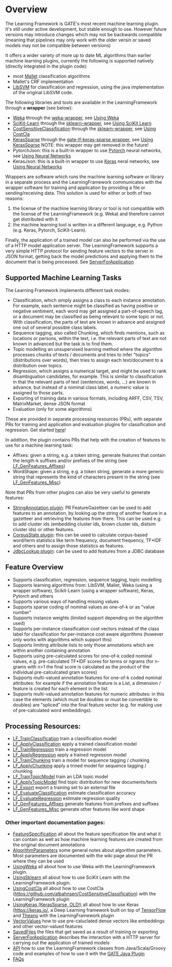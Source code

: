 # Overview

The Learning Framework is GATE's most recent machine learning plugin. It's still under active development, but stable enough to use. However future versions may introduce changes which may not be backwards compatible (meaning that pipelines may only work with the older versin or saved models may not be compatible between versions)

It offers a wider variety of more up to date ML algorithms than earlier machine learning plugins, currently the following is supported natively (directly integrated in the plugin code):
* most [Mallet]( http://mallet.cs.umass.edu/) classification algorithms
* Mallet's CRF implementation
* [LibSVM](https://www.csie.ntu.edu.tw/~cjlin/libsvm/) for classification and regression, using the java implementation of the original LibSVM code.

The following libraries and tools are available in the LearningFramework through a __wrapper__ (see below):
* [Weka](http://www.cs.waikato.ac.nz/ml/weka/) through the [weka-wrapper](https://github.com/GateNLP/weka-wrapper), see  [Using Weka](UsingWeka)
* [SciKit-Learn](http://scikit-learn.org/stable/) through the [sklearn-wrapper](https://github.com/GateNLP/sklearn-wrapper), see [Using SciKit Learn](UsingSklearn)
* [CostSensitiveClassification](http://albahnsen.com/CostSensitiveClassification/index.html) through the [sklearn-wrapper](https://github.com/GateNLP/sklearn-wrapper), see [Using CostCla](UsingCostCla)
* [KerasSparse](https://keras.io/) through the [gate-lf-keras-sparse wrapper](https://github.com/GateNLP/gate-lf-keras-sparse), see [Using KerasSparse](UsingKerasSparse)
NOTE: this wrapper may get removed in the future!
* PytorchJson: this is a built-in wrapper to use [Pytorch](https://pytorch.org/) neural networks, see [Using Neural Networks](UsingNeuralNetworks)
* KerasJson: this is a built-in wrapper to use [Keras](https://keras.io/) neral networks, see [Using Neural Networks](UsingNeuralNetworks)

Wrappers are software which runs the machine learning software or library in a separate process and the LearningFramework communicates with the wrapper software for training and application by providing a file or sending/receiving data. This solution is used for either or both of two reasons:
1. the license of the machine learning library or tool is not compatible with the license of the LearningFramework (e.g. Weka) and therefore cannot get distributed with it
2. the machine learning tool is written in a different language, e.g. Python (e.g. Keras, Pytorch, SciKit-Learn).

Finally, the application of a trained model can also be performed via the use of a HTTP model application server. The LearningFramework supports a very simple HTTP protocol for sending feature vectors to the server in JSON format, getting back the model predictions and applying them to the document that is being processed. See [ServerForApplication](ServerApplication)

## Supported Machine Learning Tasks

The Learning Framework implements different task modes:
* Classification, which simply assigns a class to each instance annotation. For example, each sentence might be classified as having positive or negative sentiment, each word may get assigned a part-of-speech tag, or a document may be classified as being relevant to some topic or not. With classification, the parts of text are known in advance and assigned one out of several possible class labels.
* Sequence tagging, also called Chunking, which finds mentions, such as locations or persons, within the text, i.e. the relevant parts of text are not known in advanced but the task is to find them.
* Topic modelling an unsupervised learning method where the algorithm processes chunks of texts / documents and tries to
infer "topics" (distributions over words), then tries to assign each text/document to a distribution over topics.
* Regression, which assigns a numerical target, and might be used to rank disambiguation candidates, for example. This is similar to classification in that the relevant parts of text (sentences, words, ...) are known in advance, but instead of a nominal class label, a numeric value is assigned to those parts.
* Exporting of training data in various formats, including ARFF, CSV, TSV, MatrixMarket, dense JSON format
* Evaluation (only for some algorithms)

These are provided in separate processing resources (PRs), with separate PRs for training and application and evaluation plugins for classification and regression.
Get started [here](GettingStarted)!

In addition, the plugin contains PRs that help with the creation of features to use for a machine learning task:
* Affixes: given a string, e.g. a token string, generate features that contain the length-k suffixes and/or prefixes
  of the string (see [LF_GenFeatures_Affixes](LF_GenFeatures_Affixes))
* WordShape: given a string, e.g. a token string, generate a more generic string that represents the kind of characters
  present in the string (see [LF_GenFeatures_Misc](LF_GenFeatures_Misc))

Note that PRs from other plugins can also be very useful to generate features:
* [StringAnnotation plugin](https://github.com/johann-petrak/gateplugin-StringAnnotation/wiki): PR FeatureGazetteer can be used to add features to an annotation, by looking up the string
  of another feature in a gazetteer and retrieving the features from there. This can be used e.g. to add cluster ids
  (embedding cluster ids, brown cluster ids, distsim cluster ids) or other features.
* [CorpusStats plugin](https://gatenlp.github.io/gateplugin-CorpusStats/): this can be used to calculate corpus-based
  word/term statistics like term frequency, document frequency, TF\*IDF and others and to assign those statistics
  as features.
* [JdbcLookup plugin](https://github.com/GateNLP/gateplugin-JdbcLookup): can be used to add features from a JDBC database

## Feature Overview

* Supports classification, regression, sequence tagging, topic modelling
* Supports learning algorithms from: LibSVM, Mallet, Weka (using a wrapper software), Scikit-Learn (using a wrapper software), Keras, Pytorch and others
* Supports various ways of handling missing values
* Supports sparse coding of nominal values as one-of-k or as "value number"
* Supports instance weights (limited support depending on the algorithm used)
* Supports per-instance classification cost vectors instead of the class label for classification for per-instance cost aware algorithms (however only works with algorithms which support this)
* Supports limiting attribute lists to only those annotations which are within another containing annotation
* Supports using pre-calculated scores for one-of-k coded nominal values, e.g. pre-calculated TF\*IDF scores for terms or ngrams (for n-grams with n>1 the final score is calculated as the product of the individual pre-calculcated gram scores)
* Supports multi-valued annotation features for one-of-k coded nominal attributes: for example if the annotation feature is a List<String>, a dimension / feature is created for each element in the list
* Supports multi-valued annotation features for numeric attributes: in this case the elements (which must be doubles or must be convertible to doubles) are "spliced" into the final feature vector (e.g. for making use of pre-calculated word embeddings).


## Processing Resources:

* [LF_TrainClassification](LF_TrainClassification) train a classification model
* [LF_ApplyClassification](LF_ApplyClassification) apply a trained classification model
* [LF_TrainRegression](LF_TrainRegression) train a regression model
* [LF_ApplyRegression](LF_ApplyRegression) apply a trained regression model
* [LF_TrainChunking](LF_TrainChunking) train a model for sequence tagging / chunking
* [LF_ApplyChunking](LF_ApplyChunking) apply a trined model for sequence tagging / chunking
* [LF_TrainTopicModel](LF_TrainTopicModel) train an LDA topic model
* [LF_ApplyTopicModel](LF_ApplyTopicModel) find topic distribution for new documents/texts
* [LF_Export](LF_Export) export a training set to an external file
* [LF_EvaluateClassification](LF_EvaluateClassification) estimate classification accuracy
* [LF_EvaluateRegression](LF_EvaluateRegression) estimate regression quality
* [LF_GenFeatures_Affixes](LF_GenFeatures_Affixes) generate features from prefixes and suffixes
* [LF_GenFeatures_Misc](LF_GenFeatures_Misc) generate other features like word shape

### Other important documentation pages:

* [FeatureSpecification](FeatureSpecification) all about the feature specification file and what it can contain as well as how machine learning features
  are created from the original document annotations
* [AlgorithmParameters](AlgorithmParameters) some general notes about algorithm parameters. Most parameters are documented with the wiki page about the PR where they can be used
* [UsingWeka](UsingWeka) all about how to use Weka with the LearningFramework plugin.
* [UsingSklearn](UsingSklearn) all about how to use SciKit Learn with the LearningFramework plugin.
* [UsingCostCla](UsingCostCla) all about how to use CostCla (https://github.com/albahnsen/CostSensitiveClassification) with the LearningFramework plugin
* [UsingKeras (KerasSparse, OLD!)](UsingKeras) all about how to use Keras (https://keras.io/, a Deep Learning framework built on top of
[TensorFlow](https://www.tensorflow.org/) and [Theano](http://deeplearning.net/software/theano/) with the LearningFramework plugin
* [VectorValues](VectorValues) how to use pre-caluclated dense vectors like embeddings and other vector-valued features
* [SavedFiles](SavedFiles) the files that get saved as a result of training or exporting
* [ServerForApplication](ServerForApplication) describes the interaction with a HTTP server for carrying out the application of trained models
* [API](API) how to use the LearningFramework classes from Java/Scala/Groovy code and examples of how to use it with the [GATE Java Plugin](https://github.com/johann-petrak/gateplugin-Java)
* [FAQs](FAQs)
